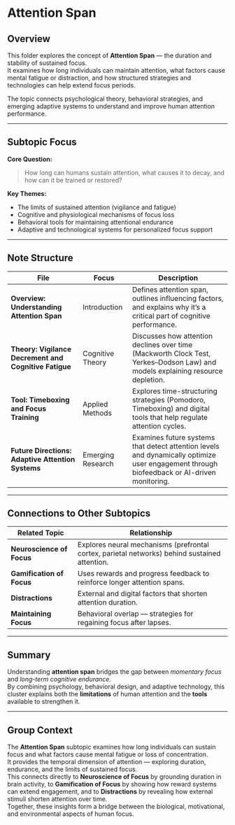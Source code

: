 # Attention Span

## Overview
This folder explores the concept of **Attention Span** — the duration and stability of sustained focus.  
It examines how long individuals can maintain attention, what factors cause mental fatigue or distraction, and how structured strategies and technologies can help extend focus periods.

The topic connects psychological theory, behavioral strategies, and emerging adaptive systems to understand and improve human attention performance.

---

## Subtopic Focus
**Core Question:**  
> How long can humans sustain attention, what causes it to decay, and how can it be trained or restored?

**Key Themes:**
- The limits of sustained attention (vigilance and fatigue)  
- Cognitive and physiological mechanisms of focus loss  
- Behavioral tools for maintaining attentional endurance  
- Adaptive and technological systems for personalized focus support

---

## Note Structure

| File | Focus | Description |
|------|--------|-------------|
| **Overview: Understanding Attention Span** | Introduction | Defines attention span, outlines influencing factors, and explains why it’s a critical part of cognitive performance. |
| **Theory: Vigilance Decrement and Cognitive Fatigue** | Cognitive Theory | Discusses how attention declines over time (Mackworth Clock Test, Yerkes–Dodson Law) and models explaining resource depletion. |
| **Tool: Timeboxing and Focus Training** | Applied Methods | Explores time-structuring strategies (Pomodoro, Timeboxing) and digital tools that help regulate attention cycles. |
| **Future Directions: Adaptive Attention Systems** | Emerging Research | Examines future systems that detect attention levels and dynamically optimize user engagement through biofeedback or AI-driven monitoring. |

---

## Connections to Other Subtopics

| Related Topic | Relationship |
|----------------|---------------|
| **Neuroscience of Focus** | Explores neural mechanisms (prefrontal cortex, parietal networks) behind sustained attention. |
| **Gamification of Focus** | Uses rewards and progress feedback to reinforce longer attention spans. |
| **Distractions** | External and digital factors that shorten attention duration. |
| **Maintaining Focus** | Behavioral overlap — strategies for regaining focus after lapses. |

---

## Summary
Understanding **attention span** bridges the gap between *momentary focus* and *long-term cognitive endurance*.  
By combining psychology, behavioral design, and adaptive technology, this cluster explains both the **limitations** of human attention and the **tools** available to strengthen it.

---

## Group Context
The **Attention Span** subtopic examines how long individuals can sustain focus and what factors cause mental fatigue or loss of concentration.  
It provides the temporal dimension of attention — exploring duration, endurance, and the limits of sustained focus.  
This connects directly to **Neuroscience of Focus** by grounding duration in brain activity, to **Gamification of Focus** by showing how reward systems can extend engagement, and to **Distractions** by revealing how external stimuli shorten attention over time.  
Together, these insights form a bridge between the biological, motivational, and environmental aspects of human focus.
